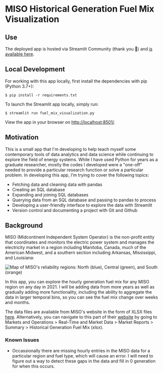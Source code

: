 # MISO Historical Generation Fuel Mix Visualization

## Use

The deployed app is hosted via Streamlit Community (thank you :pray:) and [is available here](https://kpwang66-miso-historical-fuel-mix-fuel-mix-visualization-a40nki.streamlitapp.com/).

## Local Development

For working with this app locally, first install the dependencies with pip (Python 3.7+):

```shell
$ pip install -r requirements.txt
``` 

To launch the Streamlit app locally, simply run:

```shell
$ streamlit run fuel_mix_visualization.py
```

View the app in your browser on [http://localhost:8501/](http://localhost:8501/).

## Motivation
This is a small app that I'm developing to help teach myself some contemporary tools of data analytics and data science while continuing to explore the field of energy systems.  While I have used Python for years as a graduate researcher, mostly the codes I developed were a "one-off" needed to provide a particular research function or solve a particular problem.  In developing this app, I'm trying to cover the following topics:
- Fetching data and cleaning data with pandas
- Creating an SQL database
- Expanding and joining SQL databases
- Querying data from an SQL database and passing to pandas to process
- Developing a user-friendly interface to explore the data with Streamlit
- Version control and documenting a project with Git and Github

## Background

MISO (Midcontinent Independent System Operator) is the non-profit entity that coordinates and monitors the electric power system and manages the electricity market in a region including Manitoba, Canada, much of the American Midwest, and a southern section including Arkansas, Mississippi, and Louisiana:

![Map of MISO's reliability regions: North (blue), Central (green), and South (orange)](./miso-map.png)

In this app, you can explore the hourly generation fuel mix for any MISO region on any day in 2021.  I will be adding data from more years as well as gradually adding more functionality, including the ability to aggregate the data in larger temporal bins, so you can see the fuel mix change over weeks and months.

The data files are available from MISO's website in the form of XLSX files [here](https://www.misoenergy.org/markets-and-operations/real-time--market-data/market-reports/#nt=%2FMarketReportType%3ASummary%2FMarketReportName%3AHistorical%20Generation%20Fuel%20Mix%20(xlsx)&t=10&p=0&s=MarketReportPublished&sd=desc).  Alternatively, you can navigate to this part of their [website](https://www.misoenergy.org) by going to Markets and Operations > Real-Time and Market Data > Market Reports > Summary > Historical Generation Fuel Mix (xlsx).

### Known Issues
- Occassionally there are missing hourly entries in the MISO data for a particular region and fuel type, which will cause an error.  I will need to figure out a way to detect these gaps in the data and fill in 0 generation for when this occurs.

